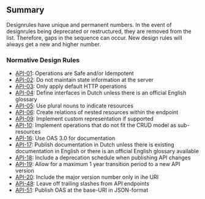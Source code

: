 ## Summary

<aside class="note">
Designrules have unique and permanent numbers. In the event of designrules being deprecated or restructured, they are removed from the list. Therefore, gaps in the sequence can occur. New design rules will always get a new and higher number.
</aside>

### Normative Design Rules

* <a href="#api-01">API-01</a>: Operations are Safe and/or Idempotent
* <a href="#api-02">API-02</a>: Do not maintain state information at the server
* <a href="#api-03">API-03</a>: Only apply default HTTP operations
* <a href="#api-04">API-04</a>: Define interfaces in Dutch unless there is an official English glossary
* <a href="#api-05">API-05</a>: Use plural nouns to indicate resources
* <a href="#api-06">API-06</a>: Create relations of nested resources within the endpoint
* <a href="#api-09">API-09</a>: Implement custom representation if supported
* <a href="#api-10">API-10</a>: Implement operations that do not fit the CRUD model as sub-resources
* <a href="#api-16">API-16</a>: Use OAS 3.0 for documentation
* <a href="#api-17">API-17</a>: Publish documentation in Dutch unless there is existing documentation in English or there is an official English glossary available
* <a href="#api-18">API-18</a>: Include a deprecation schedule when publishing API changes
* <a href="#api-19">API-19</a>: Allow for a maximum 1 year transition period to a new API version
* <a href="#api-20">API-20</a>: Include the major version number only in ihe URI
* <a href="#api-48">API-48</a>: Leave off trailing slashes from API endpoints
* <a href="#api-51">API-51</a>: Publish OAS at the base-URI in JSON-format
